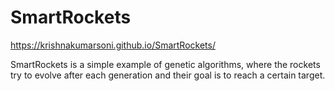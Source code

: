 # SmartRockets
https://krishnakumarsoni.github.io/SmartRockets/

SmartRockets is a simple example of genetic algorithms, where the rockets try to evolve after each generation and their goal is to reach a certain target.

